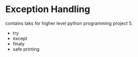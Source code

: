 # Exception Handling
contains taks for higher level python programming project 5.

- try
- except
- finaly
- safe printing
